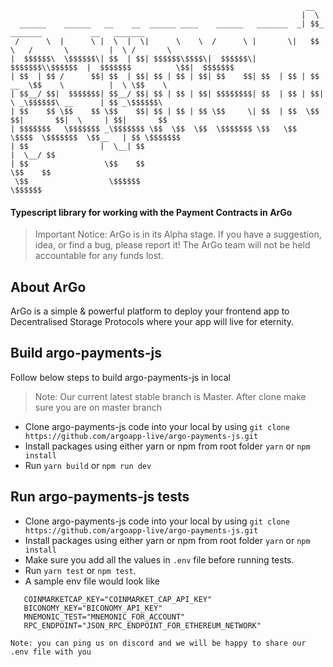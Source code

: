 ```
                                                                  __                                      
                                                                 |  \                                     
  ______    ______   __    __  ______ ____    ______   _______  _| $$_     _______           __   _______ 
 /      \  |      \ |  \  |  \|      \    \  /      \ |       \|   $$ \   /       \         |  \ /       \
|  $$$$$$\  \$$$$$$\| $$  | $$| $$$$$$\$$$$\|  $$$$$$\| $$$$$$$\\$$$$$$  |  $$$$$$$          \$$|  $$$$$$$
| $$  | $$ /      $$| $$  | $$| $$ | $$ | $$| $$    $$| $$  | $$ | $$ __  \$$    \          |  \ \$$    \ 
| $$__/ $$|  $$$$$$$| $$__/ $$| $$ | $$ | $$| $$$$$$$$| $$  | $$ | $$|  \ _\$$$$$$\ __      | $$ _\$$$$$$\
| $$    $$ \$$    $$ \$$    $$| $$ | $$ | $$ \$$     \| $$  | $$  \$$  $$|       $$|  \     | $$|       $$
| $$$$$$$   \$$$$$$$ _\$$$$$$$ \$$  \$$  \$$  \$$$$$$$ \$$   \$$   \$$$$  \$$$$$$$  \$$__   | $$ \$$$$$$$ 
| $$                |  \__| $$                                                        |  \__/ $$          
| $$                 \$$    $$                                                         \$$    $$          
 \$$                  \$$$$$$                                                           \$$$$$$             
```
#### Typescript library for working with the Payment Contracts in ArGo

> Important Notice: ArGo is in its Alpha stage. If you have a suggestion, idea, or find a bug, please report it! The ArGo team will not be held accountable for any funds lost.

## About ArGo
ArGo is a simple & powerful platform to deploy your frontend app to Decentralised Storage Protocols where your app will live for eternity.

## Build argo-payments-js 
Follow below steps to build argo-payments-js in local

> Note: Our current latest stable branch is Master. After clone make sure you are on master branch
 - Clone argo-payments-js code into your local by using `git clone https://github.com/argoapp-live/argo-payments-js.git`
 - Install packages using either yarn or npm from root folder `yarn` or `npm install`
 - Run `yarn build` or `npm run dev`


## Run argo-payments-js tests
 - Clone argo-payments-js code into your local by using `git clone https://github.com/argoapp-live/argo-payments-js.git`
 - Install packages using either yarn or npm from root folder `yarn` or `npm install`
 - Make sure you add all the values in `.env` file before running tests.
 - Run `yarn test` or `npm test`.
 - A sample env file would look like 
 ```
    COINMARKETCAP_KEY="COINMARKET_CAP_API_KEY"
    BICONOMY_KEY="BICONOMY_API_KEY"
    MNEMONIC_TEST="MNEMONIC_FOR_ACCOUNT"
    RPC_ENDPOINT="JSON_RPC_ENDPOINT_FOR_ETHEREUM_NETWORK"
```
 `Note: you can ping us on discord and we will be happy to share our .env file with you`
 

